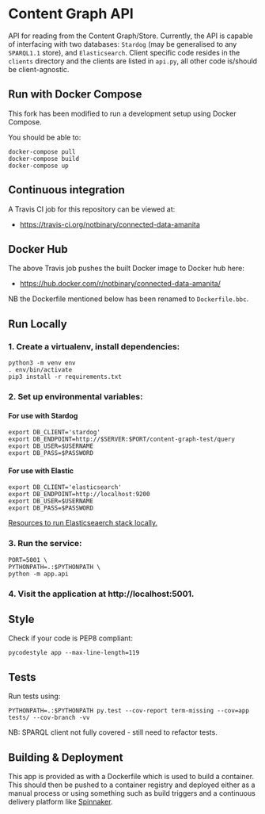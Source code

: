 # Content Graph API

API for reading from the Content Graph/Store. Currently, the API is capable of interfacing with two databases: 
`Stardog` (may be generalised to any `SPARQL1.1` store), and `Elasticsearch`. Client specific code resides in the 
`clients` directory and the clients are listed in `api.py`, all other code is/should be client-agnostic. 

## Run with Docker Compose

This fork has been modified to run a development setup using Docker Compose.

You should be able to:
```
docker-compose pull
docker-compose build
docker-compose up
```

## Continuous integration

A Travis CI job for this repository can be viewed at: 
 * https://travis-ci.org/notbinary/connected-data-amanita
 
## Docker Hub

The above Travis job pushes the built Docker image to Docker hub here:
 * https://hub.docker.com/r/notbinary/connected-data-amanita/

NB the Dockerfile mentioned below has been renamed to `Dockerfile.bbc`.

## Run Locally
### 1. Create a virtualenv, install dependencies:
```
python3 -m venv env
. env/bin/activate
pip3 install -r requirements.txt
```

### 2. Set up environmental variables:
#### For use with Stardog
```
export DB_CLIENT='stardog'
export DB_ENDPOINT=http://$SERVER:$PORT/content-graph-test/query
export DB_USER=$USERNAME
export DB_PASS=$PASSWORD
```

#### For use with Elastic
```
export DB_CLIENT='elasticsearch'
export DB_ENDPOINT=http://localhost:9200
export DB_USER=$USERNAME
export DB_PASS=$PASSWORD
```
[Resources to run Elasticseaerch stack locally.](https://github.com/bbc/connected-data-elasticsearch-docker-stack)
### 3. Run the service:
```
PORT=5001 \
PYTHONPATH=.:$PYTHONPATH \
python -m app.api
```

### 4. Visit the application at http://localhost:5001.

## Style

Check if your code is PEP8 compliant:
```
pycodestyle app --max-line-length=119
```

## Tests
Run tests using:
```
PYTHONPATH=.:$PYTHONPATH py.test --cov-report term-missing --cov=app tests/ --cov-branch -vv
```
NB: SPARQL client not fully covered - still need to refactor tests. 

## Building & Deployment

This app is provided as with a Dockerfile which is used to build a container.
This should then be pushed to a container registry and deployed either as a
manual process or using something such as build triggers and a continuous
delivery platform like [Spinnaker](https://www.spinnaker.io/).


